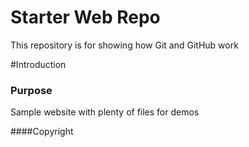
# Starter Web Repo

This repository is for showing how Git and GitHub work

#Introduction

### Purpose

Sample website with plenty of files for demos

####Copyright